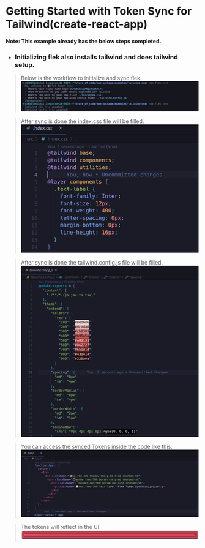 # Getting Started with Token Sync for Tailwind(create-react-app)


**Note: This example already has the below steps completed.**

* ### Initializing flek also installs tailwind and does tailwind setup.

> Below is the workflow to initialize and sync flek.
![tailwind-cli](https://github.com/flek-ai/flek/blob/master/images/tailwind-cli.png?raw=true)

> After sync is done the index.css file will be filled.
![tailwind-cli](https://github.com/flek-ai/flek/blob/master/images/tailwind-css.png?raw=true)

> After sync is done the tailwind.config.js file will be filled.
![tailwind-cli](https://github.com/flek-ai/flek/blob/master/images/tailwind-config.png?raw=true)

> You can access the synced Tokens inside the code like this.
![tailwind-cli](https://github.com/flek-ai/flek/blob/master/images/tailwind-app.png?raw=true)

> The tokens will reflect in the UI.
![tailwind-cli](https://github.com/flek-ai/flek/blob/master/images/tailwind-ui.png?raw=true)
